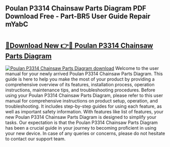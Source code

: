 ## Poulan P3314 Chainsaw Parts Diagram PDF Download Free - Part-BR5 User Guide Repair mYabC

# <h2><a href="http://dfql3xl.blite.top/?on=Poulan+P3314+Chainsaw+Parts+Diagram">🔗Download New 👉🔴 Poulan P3314 Chainsaw Parts Diagram</a></h2>

[![Poulan P3314 Chainsaw Parts Diagram download](https://i.imgur.com/lujVjoI.png)](http://dfql3xl.blite.top/?on=Poulan+P3314+Chainsaw+Parts+Diagram)
Welcome to the user manual for your newly arrived Poulan P3314 Chainsaw Parts Diagram. This guide is here to help you make the most of your product by providing a comprehensive overview of its features, installation process, operation instructions, maintenance tips, and troubleshooting procedures. Before using your Poulan P3314 Chainsaw Parts Diagram, please refer to this user manual for comprehensive instructions on product setup, operation, and troubleshooting. It includes step-by-step guides for using each feature, as well as important safety information. With features like list of features, your new Poulan P3314 Chainsaw Parts Diagram is designed to simplify your tasks. Our expectation is that the Poulan P3314 Chainsaw Parts Diagram has been a crucial guide in your journey to becoming proficient in using your new device. In case of any queries or concerns, please do not hesitate to contact our support team.
